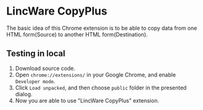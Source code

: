 # LincWare CopyPlus
The basic idea of this Chrome extension is to be able to copy data from one HTML form(Source) to another HTML form(Destination).

## Testing in local

1. Download source code.  
2. Open `chrome://extensions/` in your Google Chrome, and enable `Developer mode`.
3. Click `Load unpacked`, and then choose `public` folder in the presented dialog.
4. Now you are able to use "LincWare CopyPlus" extension.


